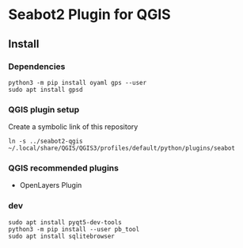 # Seabot2 Plugin for QGIS

## Install

### Dependencies
```
python3 -m pip install oyaml gps --user
sudo apt install gpsd
```
### QGIS plugin setup
Create a symbolic link of this repository
```
ln -s ../seabot2-qgis ~/.local/share/QGIS/QGIS3/profiles/default/python/plugins/seabot
```
### QGIS recommended plugins
- OpenLayers Plugin

### dev
```
sudo apt install pyqt5-dev-tools
python3 -m pip install --user pb_tool
sudo apt install sqlitebrowser
```
